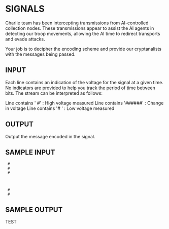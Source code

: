 <!-- RATING: HARD -->
<!-- NAME:  SIGNALS -->
<!-- GENERATOR: generate.pl -->
# SIGNALS

Charlie team has been intercepting transmissions from AI-controlled collection nodes. These transmissions appear to assist the AI agents in detecting our troop movements, allowing the AI time to redirect transports and evade attacks. 

Your job is to decipher the encoding scheme and provide our cryptanalists with the messages being passed.


## INPUT
Each line contains an indication of the voltage for the signal at a given time. No indicators are provided to help you track the period of time between bits. The stream can be interpreted as follows:

Line contains '     #' : High voltage measured
Line contains '######' : Change in voltage
Line contains '#     ' : Low voltage measured


## OUTPUT
Output the message encoded in the signal.

## SAMPLE INPUT
     #
     #
     #
######
#     
#     
#     
#     
#     
######
     #
     #

## SAMPLE OUTPUT
TEST
